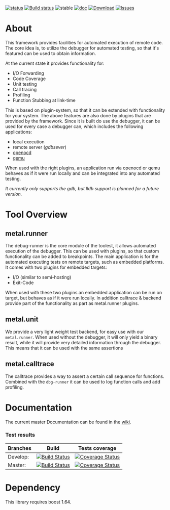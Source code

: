 [![status](https://travis-ci.org/klemens-morgenstern/metal.test.svg?branch=master)](https://travis-ci.org/klemens-morgenstern/metal.test) [![Build status](https://ci.appveyor.com/api/projects/status/abix4vrfnde2xmnm?svg=true)](https://ci.appveyor.com/project/klemens-morgenstern/metal-test) ![stable](https://img.shields.io/badge/stability-stable_beta-green.svg) [![doc](https://img.shields.io/badge/documentation-latest-brightgreen.svg)](https://klemens-morgenstern.github.io/metal-test) [![Download](https://api.bintray.com/packages/klemens-morgenstern/metal.test/metal.test/images/download.svg)](https://bintray.com/klemens-morgenstern/metal.test/metal.test) [![Issues](https://img.shields.io/github/issues/klemens-morgenstern/metal.test.svg)](https://github.com/klemens-morgenstern/metal.test/issues)

# About

This framework provides facilities for automated execution of remote code. The core idea is, to utilize the debugger for automated testing, so that it's featured can be used to obtain information.

At the current state it provides functionality for:
 
 * I/O Forwarding
 * Code Coverage
 * Unit testing
 * Call tracing
 * Profiling
 * Function Stubbing at link-time

This is based on plugin-system, so that it can be extended with functionality for your system. The above features are also done by plugins that are provided by the framework.
Since it is built do use the debugger, it can be used for every case a debugger can, which includes the following applications:

 * local execution
 * remote server (*gdbsever*)
 * [openocd](http://openocd.org/)
 * [qemu](http://www.qemu.org/)

When used with the right plugins, an application run via openocd or qemu behaves as if it were run locally and can be integrated into any automated testing.

*It currently only supports the gdb, but lldb support is planned for a future version.*

# Tool Overview

## metal.runner

The debug-runner is the core module of the toolest, it allows automated execution of the debugger. This can be used with plugins, so that custom functionality can be added to breakpoints. The main application is for the automated executing tests on remote targets, such as embedded platforms.
It comes with two plugins for embedded targets:

 - I/O (similar to semi-hosting)
 - Exit-Code 
 
When used with these two plugins an embedded application can be run on target, but behaves as if it were run locally. In addition calltrace & backend provide part of the functionality as part as metal.runner plugins.

## metal.unit

We provide a very light weight test backend, for easy use with our `metal.runner`. When used without the debugger, it will only yield a binary result, while it will provide very detailed information through the debugger.
This means that it can be used with the same assertions 

## metal.calltrace

The calltrace provides a way to assert a certain call sequence for functions. Combined with the `dbg-runner` it can be used to log function calls and add profiling.

# Documentation

The current master Documentation can be found in the [wiki](https://github.com/klemens-morgenstern/metal.test/wiki).

### Test results

Branches        | Build         | Tests coverage | 
----------------|-------------- | -------------- |
Develop:        | [![Build Status](https://travis-ci.org/klemens-morgenstern/metal.test.svg?branch=develop)](https://travis-ci.org/klemens-morgenstern/metal.test) | [![Coverage Status](https://coveralls.io/repos/github/klemens-morgenstern/metal.test/badge.svg?branch=develop)](https://coveralls.io/github/klemens-morgenstern/metal.test?branch=develop) |
Master:         | [![Build Status](https://travis-ci.org/klemens-morgenstern/metal.test.svg?branch=master)](https://travis-ci.org/klemens-morgenstern/metal.test)  | [![Coverage Status](https://coveralls.io/repos/github/klemens-morgenstern/metal.test/badge.svg?branch=master)](https://coveralls.io/github/klemens-morgenstern/metal.test?branch=master)   |

# Dependency

This library requires boost 1.64.

